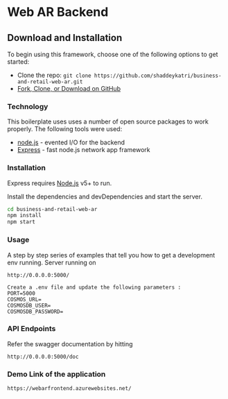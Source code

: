 # Web AR Backend
## Download and Installation

To begin using this framework, choose one of the following options to get started:
* Clone the repo: `git clone https://github.com/shaddeykatri/business-and-retail-web-ar.git`
* [Fork, Clone, or Download on GitHub](https://github.com/shaddeykatri/business-and-retail-web-ar)

### Technology

This boilerplate uses uses a number of open source packages to work properly. The following tools were used:

* [node.js] - evented I/O for the backend
* [Express] - fast node.js network app framework

### Installation

Express requires [Node.js](https://nodejs.org/) v5+ to run.

Install the dependencies and devDependencies and start the server.

```sh
cd business-and-retail-web-ar
npm install
npm start
```
### Usage
A step by step series of examples that tell you how to get a development env running.
Server running on 
```
http://0.0.0.0:5000/

Create a .env file and update the following parameters : 
PORT=5000
COSMOS_URL=
COSMOSDB_USER=
COSMOSDB_PASSWORD=
```
### API Endpoints
Refer the swagger documentation by hitting 
```
http://0.0.0.0:5000/doc
```
### Demo Link of the application
```
https://webarfrontend.azurewebsites.net/
```

   [node.js]: <http://nodejs.org>
   [express]: <http://expressjs.com>

